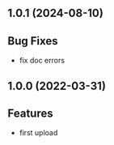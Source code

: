 ## 1.0.1 (2024-08-10)

## Bug Fixes

- fix doc errors

## 1.0.0 (2022-03-31)

## Features

- first upload